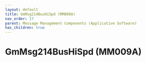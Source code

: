 ```yaml
---
layout: default
title: GmMsg214BusHiSpd (MM009A)
nav_order: 17
parent: Message Management Components (Applicative Software)
has_children: true
---
```

# GmMsg214BusHiSpd (MM009A)
